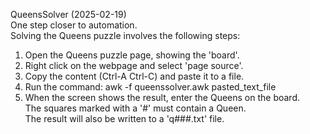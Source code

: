 QueensSolver (2025-02-19)<br>
One step closer to automation. <br>
Solving the Queens puzzle involves the following steps:<br>
1. Open the Queens puzzle page, showing the 'board'.<br>
2. Right click on the webpage and select 'page source'.<br>
3. Copy the content (Ctrl-A Ctrl-C) and paste it to a file.<br>
4. Run the command: awk -f queenssolver.awk pasted_text_file<br>
5. When the screen shows the result, enter the Queens on the board.<br>
The squares marked with a '#' must contain a Queen.<br>
The result will also be written to a 'q###.txt' file.<br>
